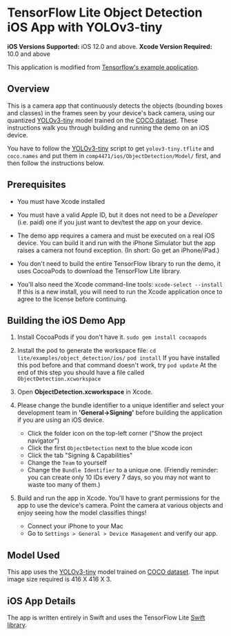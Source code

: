 # TensorFlow Lite Object Detection iOS App with YOLOv3-tiny

**iOS Versions Supported:** iOS 12.0 and above.
**Xcode Version Required:** 10.0 and above

This application is modified from [Tensorflow's example application](https://github.com/tensorflow/examples/tree/master/lite/examples/object_detection/ios).

## Overview

This is a camera app that continuously detects the objects (bounding boxes and classes) in the frames seen by your device's back camera, using our quantized [YOLOv3-tiny](https://github.com/Morris88826/comp4471/tree/master/yolov3) model trained on the [COCO dataset](http://cocodataset.org/). These instructions walk you through building and running the demo on an iOS device.

You have to follow the [YOLOv3-tiny](https://github.com/Morris88826/comp4471/tree/master/yolov3) script to get `yolov3-tiny.tflite` and `coco.names` and put them in `comp4471/ios/ObjectDetection/Model/` first, and then follow the instructions below.

## Prerequisites

* You must have Xcode installed

* You must have a valid Apple ID, but it does not need to be a *Developer* (i.e. paid) one if you just want to dev/test the app on your device. <!--Is Mac necessary though?-->

* The demo app requires a camera and must be executed on a real iOS device. You can build it and run with the iPhone Simulator but the app raises a camera not found exception. (In short: Go get an iPhone/iPad.)

* You don't need to build the entire TensorFlow library to run the demo, it uses CocoaPods to download the TensorFlow Lite library.

* You'll also need the Xcode command-line tools:
 ```xcode-select --install```
 If this is a new install, you will need to run the Xcode application once to agree to the license before continuing.
 
## Building the iOS Demo App

1. Install CocoaPods if you don't have it.
```sudo gem install cocoapods```

2. Install the pod to generate the workspace file:
```cd lite/examples/object_detection/ios/```
```pod install```
  If you have installed this pod before and that command doesn't work, try
```pod update```
At the end of this step you should have a file called ```ObjectDetection.xcworkspace```

3. Open **ObjectDetection.xcworkspace** in Xcode.

4. Please change the bundle identifier to a unique identifier and select your development team in **'General->Signing'** before building the application if you are using an iOS device. 
   * Click the folder icon on the top-left corner ("Show the project navigator")
   * Click the first `ObjectDetection` next to the blue xcode icon
   * Click the tab "Signing & Capabilities"
   * Change the `Team` to yourself
   * Change the `Bundle Identifier` to a unique one. (Friendly reminder: you can create only 10 IDs every 7 days, so you may not want to waste too many of them.)

5. Build and run the app in Xcode.
You'll have to grant permissions for the app to use the device's camera. Point the camera at various objects and enjoy seeing how the model classifies things!
   * Connect your iPhone to your Mac
   * Go to `Settings > General > Device Management` and verify our app.

## Model Used

This app uses the [YOLOv3-tiny](https://github.com/Morris88826/comp4471/tree/master/yolov3) model trained on [COCO dataset](http://cocodataset.org/). The input image size required is 416 X 416 X 3. 

## iOS App Details

The app is written entirely in Swift and uses the TensorFlow Lite
[Swift library](https://github.com/tensorflow/tensorflow/tree/master/tensorflow/lite/experimental/swift).
